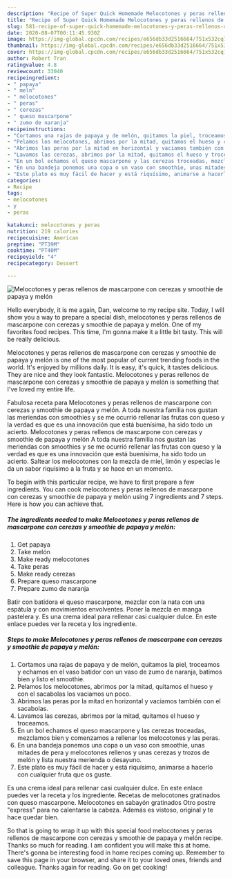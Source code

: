 ```yaml
---
description: "Recipe of Super Quick Homemade Melocotones y peras rellenos de mascarpone con cerezas y smoothie de papaya y melón"
title: "Recipe of Super Quick Homemade Melocotones y peras rellenos de mascarpone con cerezas y smoothie de papaya y melón"
slug: 581-recipe-of-super-quick-homemade-melocotones-y-peras-rellenos-de-mascarpone-con-cerezas-y-smoothie-de-papaya-y-melon
date: 2020-08-07T00:11:45.930Z
image: https://img-global.cpcdn.com/recipes/e656db33d2516664/751x532cq70/melocotones-y-peras-rellenos-de-mascarpone-con-cerezas-y-smoothie-de-papaya-y-melon-foto-principal.jpg
thumbnail: https://img-global.cpcdn.com/recipes/e656db33d2516664/751x532cq70/melocotones-y-peras-rellenos-de-mascarpone-con-cerezas-y-smoothie-de-papaya-y-melon-foto-principal.jpg
cover: https://img-global.cpcdn.com/recipes/e656db33d2516664/751x532cq70/melocotones-y-peras-rellenos-de-mascarpone-con-cerezas-y-smoothie-de-papaya-y-melon-foto-principal.jpg
author: Robert Tran
ratingvalue: 4.8
reviewcount: 33040
recipeingredient:
- " papaya"
- " meln"
- " melocotones"
- " peras"
- " cerezas"
- " queso mascarpone"
- " zumo de naranja"
recipeinstructions:
- "Cortamos una rajas de papaya y de melón, quitamos la piel, troceamos y echamos en el vaso batidor con un vaso de zumo de naranja, batimos bien y listo el smoothie."
- "Pelamos los melocotones, abrimos por la mitad, quitamos el hueso y con el sacabolas los vaciamos un poco."
- "Abrimos las peras por la mitad en horizontal y vaciamos también con el sacabolas."
- "Lavamos las cerezas, abrimos por la mitad, quitamos el hueso y troceamos."
- "En un bol echamos el queso mascarpone y las cerezas troceadas, mezclamos bien y comenzamos a rellenar los melocotones y las peras."
- "En una bandeja ponemos una copa o un vaso con smoothie, unas mitades de pera y melocotones rellenos y unas cerezas y trozos de melón y lista nuestra merienda o desayuno."
- "Este plato es muy fácil de hacer y está riquísimo, animarse a hacerlo con cualquier fruta que os guste."
categories:
- Recipe
tags:
- melocotones
- y
- peras

katakunci: melocotones y peras 
nutrition: 219 calories
recipecuisine: American
preptime: "PT39M"
cooktime: "PT40M"
recipeyield: "4"
recipecategory: Dessert

---
```



![Melocotones y peras rellenos de mascarpone con cerezas y smoothie de papaya y melón](https://img-global.cpcdn.com/recipes/e656db33d2516664/751x532cq70/melocotones-y-peras-rellenos-de-mascarpone-con-cerezas-y-smoothie-de-papaya-y-melon-foto-principal.jpg)

Hello everybody, it is me again, Dan, welcome to my recipe site. Today, I will show you a way to prepare a special dish, melocotones y peras rellenos de mascarpone con cerezas y smoothie de papaya y melón. One of my favorites food recipes. This time, I'm gonna make it a little bit tasty. This will be really delicious.

Melocotones y peras rellenos de mascarpone con cerezas y smoothie de papaya y melón is one of the most popular of current trending foods in the world. It's enjoyed by millions daily. It is easy, it's quick, it tastes delicious. They are nice and they look fantastic. Melocotones y peras rellenos de mascarpone con cerezas y smoothie de papaya y melón is something that I've loved my entire life.

Fabulosa receta para Melocotones y peras rellenos de mascarpone con cerezas y smoothie de papaya y melón. A toda nuestra familia nos gustan las meriendas con smoothies y se me ocurrió rellenar las frutas con queso y la verdad es que es una innovación que está buenísima, ha sido todo un acierto. Melocotones y peras rellenos de mascarpone con cerezas y smoothie de papaya y melón A toda nuestra familia nos gustan las meriendas con smoothies y se me ocurrió rellenar las frutas con queso y la verdad es que es una innovación que está buenísima, ha sido todo un acierto. Saltear los melocotones con la mezcla de miel, limón y especias le da un sabor riquísimo a la fruta y se hace en un momento.


To begin with this particular recipe, we have to first prepare a few ingredients. You can cook melocotones y peras rellenos de mascarpone con cerezas y smoothie de papaya y melón using 7 ingredients and 7 steps. Here is how you can achieve that.

<!--inarticleads1-->

##### The ingredients needed to make Melocotones y peras rellenos de mascarpone con cerezas y smoothie de papaya y melón:

1. Get  papaya
1. Take  melón
1. Make ready  melocotones
1. Take  peras
1. Make ready  cerezas
1. Prepare  queso mascarpone
1. Prepare  zumo de naranja


Batir con batidora el queso mascarpone, mezclar con la nata con una espátula y con movimientos envolventes. Poner la mezcla en manga pastelera y. Es una crema ideal para rellenar casi cualquier dulce. En este enlace puedes ver la receta y los ingrediente. 

<!--inarticleads2-->

##### Steps to make Melocotones y peras rellenos de mascarpone con cerezas y smoothie de papaya y melón:

1. Cortamos una rajas de papaya y de melón, quitamos la piel, troceamos y echamos en el vaso batidor con un vaso de zumo de naranja, batimos bien y listo el smoothie.
1. Pelamos los melocotones, abrimos por la mitad, quitamos el hueso y con el sacabolas los vaciamos un poco.
1. Abrimos las peras por la mitad en horizontal y vaciamos también con el sacabolas.
1. Lavamos las cerezas, abrimos por la mitad, quitamos el hueso y troceamos.
1. En un bol echamos el queso mascarpone y las cerezas troceadas, mezclamos bien y comenzamos a rellenar los melocotones y las peras.
1. En una bandeja ponemos una copa o un vaso con smoothie, unas mitades de pera y melocotones rellenos y unas cerezas y trozos de melón y lista nuestra merienda o desayuno.
1. Este plato es muy fácil de hacer y está riquísimo, animarse a hacerlo con cualquier fruta que os guste.


Es una crema ideal para rellenar casi cualquier dulce. En este enlace puedes ver la receta y los ingrediente. Recetas de melocotones gratinados con queso mascarpone. Melocotones en sabayón gratinados Otro postre &#34;express&#34; para no calentarse la cabeza. Además es vistoso, original y te hace quedar bien. 

So that is going to wrap it up with this special food melocotones y peras rellenos de mascarpone con cerezas y smoothie de papaya y melón recipe. Thanks so much for reading. I am confident you will make this at home. There's gonna be interesting food in home recipes coming up. Remember to save this page in your browser, and share it to your loved ones, friends and colleague. Thanks again for reading. Go on get cooking!
